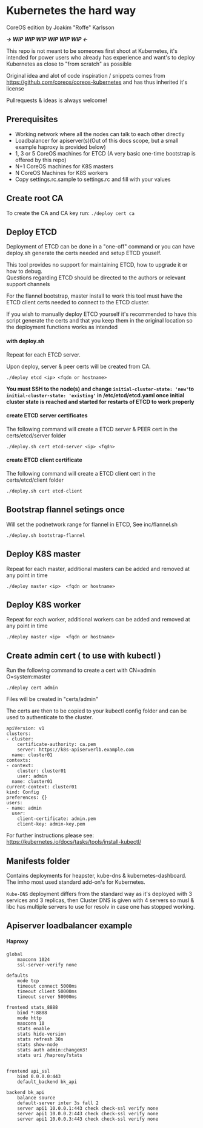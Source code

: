 # Kubernetes the hard way
CoreOS edition by Joakim "Roffe" Karlsson

_**-> WIP WIP WIP WIP WIP WIP <-**_

This repo is not meant to be someones first shoot at Kubernetes, it's intended for power users who already has experience and want's to deploy Kubernetes as close to "from scratch" as possible

Original idea and alot of code inspiration / snippets comes from https://github.com/coreos/coreos-kubernetes and has thus inherited it's license

Pullrequests & ideas is always welcome!

## Prerequisites
* Working network where all the nodes can talk to each other directly
* Loadbalancer for apiserver(s)(Out of this docs scope, but a small example haproxy is provided below)
* 1, 3 or 5 CoreOS machines for ETCD (A very basic one-time bootstrap is offered by this repo)
* N+1 CoreOS machines for K8S masters
* N CoreOS Machines for K8S workers
* Copy settings.rc.sample to settings.rc and fill with your values

## Create root CA
To create the CA and CA key run:
`./deploy cert ca`

## Deploy ETCD
Deployment of ETCD can be done in a "one-off" command or you can have deploy.sh generate the certs needed and setup ETCD youself.

This tool provides no support for maintaining ETCD, how to upgrade it or how to debug.  
Questions regarding ETCD should be directed to the authors or relevant support channels

For the flannel bootstrap, master install to work this tool must have the ETCD client certs needed to connect to the ETCD cluster.

If you wish to manually deploy ETCD yourself it's recommended to have this script generate the certs and that you keep them in the original location so the deployment functions works as intended

#### with deploy.sh
Repeat for each ETCD server.

Upon deploy, server & peer certs will be created from CA.

`./deploy etcd <ip> <fqdn or hostname>`

**You must SSH to the node(s) and change `initial-cluster-state: 'new'`to `initial-cluster-state: 'existing'` in /etc/etcd/etcd.yaml once initial cluster state is reached and started for restarts of ETCD to work properly**

#### create ETCD server certificates
The following command will create a ETCD server & PEER cert in the certs/etcd/server folder

`./deploy.sh cert etcd-server <ip> <fqdn>`

#### create ETCD client certificate
The following command will create a ETCD client cert in the certs/etcd/client folder

`./deploy.sh cert etcd-client`

## Bootstrap flannel setings once
Will set the podnetwork range for flannel in ETCD, See inc/flannel.sh

`./deploy.sh bootstrap-flannel`

## Deploy K8S master

Repeat for each master, additional masters can be added and removed at any point in time

`./deploy master <ip>  <fqdn or hostname>`

## Deploy K8S worker
Repeat for each worker, additional workers can be added and removed at any point in time

`./deploy master <ip>  <fqdn or hostname>`

## Create admin cert ( to use with kubectl )
Run the following command to create a cert with CN=admin O=system:master

`./deploy cert admin`

Files will be created in "certs/admin"

The certs are then to be copied to your kubectl config folder and can be used to authenticate to the cluster.

```text
apiVersion: v1
clusters:
- cluster:
    certificate-authority: ca.pem
    server: https://k8s-apiserverlb.example.com
  name: cluster01
contexts:
- context:
    cluster: cluster01
    user: admin
  name: cluster01
current-context: cluster01
kind: Config
preferences: {}
users:
- name: admin
  user:
    client-certificate: admin.pem
    client-key: admin-key.pem
```

For further instructions please see: https://kubernetes.io/docs/tasks/tools/install-kubectl/

## Manifests folder
Contains deployments for heapster, kube-dns & kubernetes-dashboard. The imho most used standard add-on's for Kubernetes.

`Kube-DNS` deployment differs from the standard way as it's deployed with 3 services and 3 replicas,
then Cluster DNS is given with 4 servers so musl & libc has multiple servers to use for resolv in case one has stopped working.

## Apiserver loadbalancer example
#### Haproxy

```text
global
    maxconn 1024
    ssl-server-verify none

defaults
    mode tcp
    timeout connect 5000ms
    timeout client 50000ms
    timeout server 50000ms

frontend stats_8888
    bind *:8888
    mode http
    maxconn 10
    stats enable
    stats hide-version
    stats refresh 30s
    stats show-node
    stats auth admin:changem3!
    stats uri /haproxy?stats


frontend api_ssl
    bind 0.0.0.0:443
    default_backend bk_api

backend bk_api
    balance source
    default-server inter 3s fall 2
    server api1 10.0.0.1:443 check check-ssl verify none
    server api1 10.0.0.2:443 check check-ssl verify none
    server api1 10.0.0.3:443 check check-ssl verify none
```
